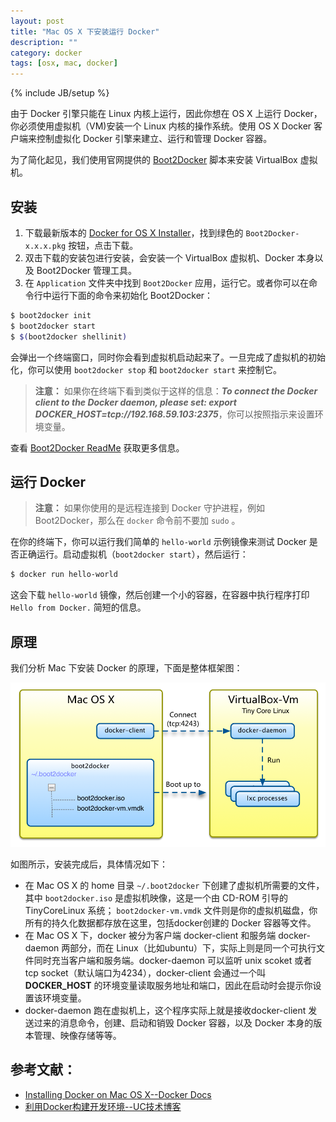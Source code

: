 ```yaml
---
layout: post
title: "Mac OS X 下安装运行 Docker"
description: ""
category: docker 
tags: [osx, mac, docker]
---
```

{% include JB/setup %} 

由于 Docker 引擎只能在 Linux 内核上运行，因此你想在 OS X 上运行 Docker，你必须使用虚拟机（VM)安装一个 Linux 内核的操作系统。使用 OS X Docker 客户端来控制虚拟化 Docker 引擎来建立、运行和管理 Docker 容器。

为了简化起见，我们使用官网提供的 [Boot2Docker](https://github.com/boot2docker/boot2docker) 脚本来安装 VirtualBox 虚拟机。

## 安装

1. 下载最新版本的 [Docker for OS X Installer](https://github.com/boot2docker/osx-installer/releases/latest)，找到绿色的 `Boot2Docker-x.x.x.pkg` 按钮，点击下载。
2. 双击下载的安装包进行安装，会安装一个 VirtualBox 虚拟机、Docker 本身以及 Boot2Docker 管理工具。
3. 在 `Application` 文件夹中找到 `Boot2Docker` 应用，运行它。或者你可以在命令行中运行下面的命令来初始化 Boot2Docker：      

``` bash
$ boot2docker init
$ boot2docker start
$ $(boot2docker shellinit)
```

会弹出一个终端窗口，同时你会看到虚拟机启动起来了。一旦完成了虚拟机的初始化，你可以使用 `boot2docker stop` 和 `boot2docker start` 来控制它。

> **注意：** 如果你在终端下看到类似于这样的信息：***To connect the Docker client to the Docker daemon, please set: export  DOCKER_HOST=tcp://192.168.59.103:2375***，你可以按照指示来设置环境变量。

查看 [Boot2Docker ReadMe](https://github.com/boot2docker/boot2docker/blob/master/README.md) 获取更多信息。


## 运行 Docker

>**注意：** 如果你使用的是远程连接到 Docker 守护进程，例如 Boot2Docker，那么在 `docker` 命令前不要加 `sudo` 。

在你的终端下，你可以运行我们简单的 `hello-world` 示例镜像来测试 Docker 是否正确运行。启动虚拟机（`boot2docker start`），然后运行：

``` bash
$ docker run hello-world
```

这会下载 `hello-world` 镜像，然后创建一个小的容器，在容器中执行程序打印 `Hello from Docker.` 简短的信息。


## 原理

我们分析 Mac 下安装 Docker 的原理，下面是整体框架图：

![](../../images/docker-install.png)

如图所示，安装完成后，具体情况如下：

* 在 Mac OS X 的 home 目录 `~/.boot2docker` 下创建了虚拟机所需要的文件，其中 `boot2docker.iso` 是虚拟机映像，这是一个由 CD-ROM 引导的 TinyCoreLinux 系统； `boot2docker-vm.vmdk` 文件则是你的虚拟机磁盘，你所有的持久化数据都存放在这里，包括docker创建的 Docker 容器等文件。
* 在 Mac OS X 下，docker 被分为客户端 docker-client 和服务端 docker-daemon 两部分，而在 Linux（比如ubuntu）下，实际上则是同一个可执行文件同时充当客户端和服务端。docker-daemon 可以监听 unix scoket 或者 tcp socket（默认端口为4234），docker-client 会通过一个叫 **DOCKER_HOST** 的环境变量读取服务地址和端口，因此在启动时会提示你设置该环境变量。
*  docker-daemon 跑在虚拟机上，这个程序实际上就是接收docker-client 发送过来的消息命令，创建、启动和销毁 Docker 容器，以及 Docker 本身的版本管理、映像存储等等。


## 参考文献：

* [Installing Docker on Mac OS X--Docker Docs](https://docs.docker.com/installation/mac/)
* [利用Docker构建开发环境--UC技术博客](http://tech.uc.cn/?p=2726)











